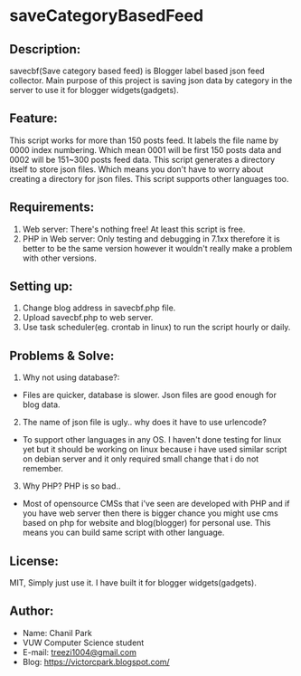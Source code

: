 # saveCategoryBasedFeed

## Description:
savecbf(Save category based feed) is Blogger label based json feed collector.
Main purpose of this project is saving json data by category in the server to use it for blogger widgets(gadgets).

## Feature:
This script works for more than 150 posts feed. It labels the file name by 0000 index numbering. Which mean 0001 will be first 150 posts data and 0002 will be 151~300 posts feed data. This script generates a directory itself to store json files. Which means you don't have to worry about creating a directory for json files. This script supports other languages too.

## Requirements:
1. Web server: There's nothing free! At least this script is free.
2. PHP in Web server: Only testing and debugging in 7.1xx therefore it is better to be the same version however it wouldn't really make a problem with other versions.

## Setting up:
1. Change blog address in savecbf.php file.
2. Upload savecbf.php to web server.
3. Use task scheduler(eg. crontab in linux) to run the script hourly or daily.

## Problems & Solve:
1. Why not using database?:
  * Files are quicker, database is slower. Json files are good enough for blog data.
2. The name of json file is ugly.. why does it have to use urlencode?
  * To support other languages in any OS. I haven't done testing for linux yet but it should be working on linux because i have used similar script on debian server and it only required small change that i do not remember.
3. Why PHP? PHP is so bad..
  * Most of opensource CMSs that i've seen are developed with PHP and if you have web server then there is bigger chance you might use cms based on php for website and blog(blogger) for personal use. This means you can build same script with other language.

## License:
MIT, Simply just use it. I have built it for blogger widgets(gadgets).

## Author:
* Name: Chanil Park
* VUW Computer Science student
* E-mail: treezi1004@gmail.com
* Blog: https://victorcpark.blogspot.com/

